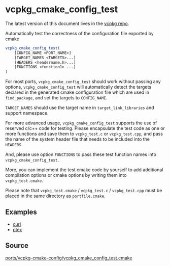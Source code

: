 # vcpkg_cmake_config_test

The latest version of this document lives in the [vcpkg repo](https://github.com/Microsoft/vcpkg/blob/master/docs/maintainers/ports/vcpkg-cmake-config/vcpkg_cmake_config_test.md).

Automatically test the correctness of the configuration file exported by cmake

```cmake
vcpkg_cmake_config_test(
    [CONFIG_NAME <PORT_NAME>]
    [TARGET_NAMES <TARGETS>...]
    [HEADERS <headername.h>...]
    [FUNCTIONS <function1> ...]
)
```

For most ports, `vcpkg_cmake_config_test` should work without passing any options,
`vcpkg_cmake_config_test` will automatically detect the targets declared in the generated
cmake configuration file which are used in `find_package`, and set the targets to `CONFIG_NAME`.

`TARGET_NAMES` should use the target name in `target_link_libraries` and support namespace.

For more advanced usage, `vcpkg_cmake_config_test` supports the use of reserved c/c++ code for testing.
Please encapsulate the test code as one or more functions and save them to `vcpkg_test.c` or `vcpkg_test.cpp`,
and pass the name of the system header file that needs to be included into the `HEADERS`.

And, please use option `FUNCTIONS` to pass these test function names into `vcpkg_cmake_config_test`.

More, you can implement the test cmake code by yourself to add additional compilation options
or cmake options by writing them into `vcpkg_test.cmake`.

Please note that `vcpkg_test.cmake` / `vcpkg_test.c` / `vcpkg_test.cpp` must be placed in the same directory
as `portfile.cmake`.

## Examples

* [curl](https://github.com/Microsoft/vcpkg/blob/master/ports/curl/portfile.cmake)
* [ptex](https://github.com/Microsoft/vcpkg/blob/master/ports/ptex/portfile.cmake)

## Source
[ports/vcpkg-cmake-config/vcpkg\_cmake\_config\_test.cmake](https://github.com/Microsoft/vcpkg/blob/master/ports/vcpkg-cmake-config/vcpkg_cmake_config_test.cmake)
